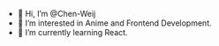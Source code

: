 - 👋 Hi, I’m @Chen-Weij
- 👀 I’m interested in Anime and Frontend Development.
- 🌱 I’m currently learning React.
